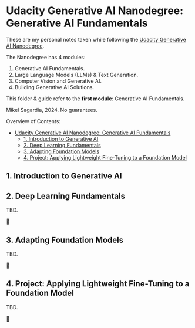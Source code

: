 # Udacity Generative AI Nanodegree: Generative AI Fundamentals

These are my personal notes taken while following the [Udacity Generative AI Nanodegree](https://www.udacity.com/course/generative-ai--nd608).

The Nanodegree has 4 modules:

1. Generative AI Fundamentals.
2. Large Language Models (LLMs) & Text Generation.
3. Computer Vision and Generative AI.
4. Building Generative AI Solutions.

This folder & guide refer to the **first module**: Generative AI Fundamentals.

Mikel Sagardia, 2024.
No guarantees.

Overview of Contents:

- [Udacity Generative AI Nanodegree: Generative AI Fundamentals](#udacity-generative-ai-nanodegree-generative-ai-fundamentals)
  - [1. Introduction to Generative AI](#1-introduction-to-generative-ai)
  - [2. Deep Learning Fundamentals](#2-deep-learning-fundamentals)
  - [3. Adapting Foundation Models](#3-adapting-foundation-models)
  - [4. Project: Applying Lightweight Fine-Tuning to a Foundation Model](#4-project-applying-lightweight-fine-tuning-to-a-foundation-model)


## 1. Introduction to Generative AI



## 2. Deep Learning Fundamentals

TBD.

:construction:

## 3. Adapting Foundation Models

TBD.

:construction:

## 4. Project: Applying Lightweight Fine-Tuning to a Foundation Model

TBD.

:construction:
